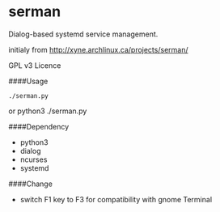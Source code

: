 serman
======

Dialog-based systemd service management.

initialy from http://xyne.archlinux.ca/projects/serman/

GPL v3 Licence

####Usage

    ./serman.py
or
     python3 ./serman.py

####Dependency

* python3
* dialog
* ncurses
* systemd

####Change

* switch F1 key to F3 for compatibility with gnome Terminal

